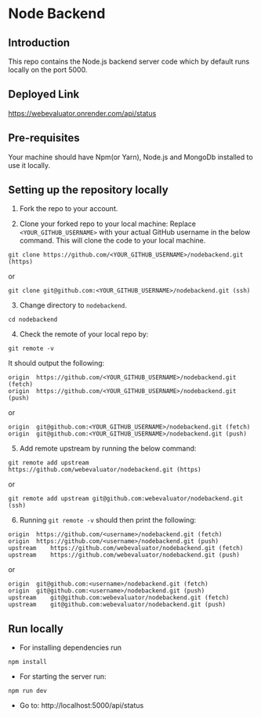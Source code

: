 # Node Backend
## Introduction

This repo contains the Node.js backend server code which by default runs locally on the port 5000.

## Deployed Link
https://webevaluator.onrender.com/api/status

## Pre-requisites

Your machine should have Npm(or Yarn), Node.js and MongoDb installed to use it locally.

## Setting up the repository locally

1. Fork the repo to your account.

2. Clone your forked repo to your local machine:
Replace `<YOUR_GITHUB_USERNAME>` with your actual GitHub username in the below command. This will clone the code to your local machine.
```
git clone https://github.com/<YOUR_GITHUB_USERNAME>/nodebackend.git (https)
```
or
```
git clone git@github.com:<YOUR_GITHUB_USERNAME>/nodebackend.git (ssh)
```

3. Change directory to `nodebackend`.
```
cd nodebackend
```

4. Check the remote of your local repo by:
```
git remote -v
```
It should output the following:
```
origin	https://github.com/<YOUR_GITHUB_USERNAME>/nodebackend.git (fetch)
origin	https://github.com/<YOUR_GITHUB_USERNAME>/nodebackend.git (push)
```
or
```
origin	git@github.com:<YOUR_GITHUB_USERNAME>/nodebackend.git (fetch)
origin	git@github.com:<YOUR_GITHUB_USERNAME>/nodebackend.git (push)
```

5. Add remote upstream by running the below command:
```
git remote add upstream https://github.com/webevaluator/nodebackend.git (https)
```
or
```
git remote add upstream git@github.com:webevaluator/nodebackend.git (ssh)
```

6. Running `git remote -v` should then print the following:
```
origin	https://github.com/<username>/nodebackend.git (fetch)
origin	https://github.com/<username>/nodebackend.git (push)
upstream	https://github.com/webevaluator/nodebackend.git (fetch)
upstream	https://github.com/webevaluator/nodebackend.git (push)
```
or
```
origin	git@github.com:<username>/nodebackend.git (fetch)
origin	git@github.com:<username>/nodebackend.git (push)
upstream	git@github.com:webevaluator/nodebackend.git (fetch)
upstream	git@github.com:webevaluator/nodebackend.git (push)
```

## Run locally

- For installing dependencies run
```
npm install
```

- For starting the server run:
```
npm run dev
```

- Go to: http://localhost:5000/api/status